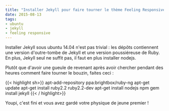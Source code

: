 ```yaml
---
title: "Installer Jekyll pour faire tourner le thème Feeling Responsive"
date: 2015-08-13
tags: 
- ubuntu
- jekyll
- feeling responsive
---
```

Installer Jekyll sous ubuntu 14.04 n'est pas trivial : les dépôts contiennent une version d'outre-tombe de Jekyll et une version poussiéreuse de Ruby. En plus, Jekyll seul ne suffit pas, il faut en plus installer nodejs.  
  

Plutôt que d'avoir une gueule de revenant après avoir chercher pendant des heures comment faire tourner le bouzin, faites ceci :  
  

{{< highlight sh>}}
apt-add-repository ppa:brightbox/ruby-ng
apt-get update
apt-get install ruby2.2 ruby2.2-dev
apt-get install nodejs npm
gem install jekyll
{{< / highlight>}}
 
Youpi, c'est fini et vous avez gardé votre physique de jeune premier !